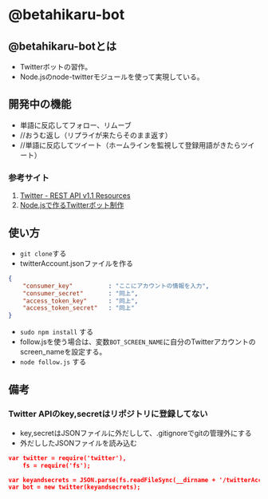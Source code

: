 # @betahikaru-bot

## @betahikaru-botとは
- Twitterボットの習作。
- Node.jsのnode-twitterモジュールを使って実現している。


## 開発中の機能
- 単語に反応してフォロー、リムーブ
- //おうむ返し（リプライが来たらそのまま返す）
- //単語に反応してツイート（ホームラインを監視して登録用語がきたらツイート）


### 参考サイト
1. [Twitter - REST API v1.1 Resources](https://dev.twitter.com/docs/api/1.1)
2. [Node.jsで作るTwitterボット制作](http://t.co/s388QaU6tT)


## 使い方

- ```git clone```する
- twitterAccount.jsonファイルを作る

```json:twitterAccount.json
{
	"consumer_key"			: "ここにアカウントの情報を入力",
	"consumer_secret"		: "同上",
	"access_token_key"		: "同上",
	"access_token_secret"	: "同上"
}
```
- ```sudo npm install``` する
- follow.jsを使う場合は、変数```BOT_SCREEN_NAME```に自分のTwitterアカウントのscreen_nameを設定する。
- ``` node follow.js ``` する

## 備考
### Twitter APIのkey,secretはリポジトリに登録してない

- key,secretはJSONファイルに外だしして、.gitignoreでgitの管理外にする
- 外だししたJSONファイルを読み込む



```javascript:twitterAccount.json
var twitter = require('twitter'),
    fs = require('fs');

var keyandsecrets = JSON.parse(fs.readFileSync(__dirname + '/twitterAccount.json'));
var bot = new twitter(keyandsecrets);
```




